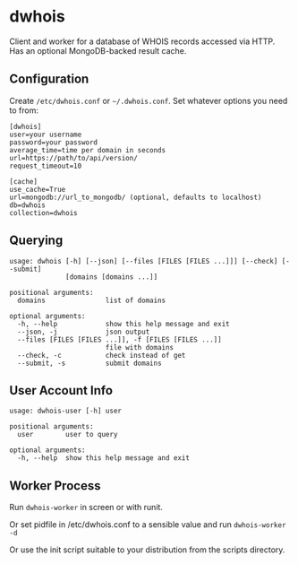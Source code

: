 dwhois
======

Client and worker for a database of WHOIS records accessed via HTTP.
Has an optional MongoDB-backed result cache.

Configuration
-------------

Create `/etc/dwhois.conf` or `~/.dwhois.conf`.  Set whatever options you need to from:

```
[dwhois]
user=your username
password=your password
average_time=time per domain in seconds
url=https://path/to/api/version/
request_timeout=10

[cache]
use_cache=True
url=mongodb://url_to_mongodb/ (optional, defaults to localhost)
db=dwhois
collection=dwhois
```

Querying
--------

```
usage: dwhois [-h] [--json] [--files [FILES [FILES ...]]] [--check] [--submit]
              [domains [domains ...]]

positional arguments:
  domains               list of domains

optional arguments:
  -h, --help            show this help message and exit
  --json, -j            json output
  --files [FILES [FILES ...]], -f [FILES [FILES ...]]
                        file with domains
  --check, -c           check instead of get
  --submit, -s          submit domains
```

User Account Info
-----------------

```
usage: dwhois-user [-h] user

positional arguments:
  user        user to query

optional arguments:
  -h, --help  show this help message and exit
```

Worker Process
--------------

Run `dwhois-worker` in screen or with runit.

Or set pidfile in /etc/dwhois.conf to a sensible value and run `dwhois-worker -d`

Or use the init script suitable to your distribution from the scripts directory.

